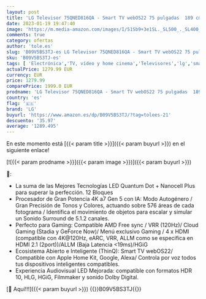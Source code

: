 ```yaml
---
layout: post
title: 'LG Televisor 75QNED816QA - Smart TV webOS22 75 pulgadas  189 cm  4K QNED  Procesador Inteligente de Gran Potencia 4K a7 Gen 5 con IA  compatible con formatos HDR 10  H y HGiG  perfecto para Gaming'
date: 2023-01-19 19:47:40
image: 'https://m.media-amazon.com/images/I/51Sb9+3e1SL._SL500_._SL400_.jpg'
comments: true
category: ofertas
author: 'tole.es'
slug: 'B09V5BS3TJ-es LG Televisor 75QNED816QA - Smart TV webOS22 75 pulgadas...'
sku: 'B09V5BS3TJ-es'
tags: [ 'Electrónica','TV, vídeo y home cinema','Televisores','lg','smart','televisor','tv','🇪🇸', ]
actualPrice: 1279.99 EUR
currency: EUR
price: 1279.99
comparePrice: 1999.0 EUR
prodname: 'LG Televisor 75QNED816QA - Smart TV webOS22 75 pulgadas  189 cm  4K QNED  Procesador Inteligente de Gran Potencia 4K a7 Gen 5 con IA  compatible con formatos HDR 10  H y HGiG  perfecto para Gaming'
country: 'es'
flag: '🇪🇸'
brand: 'LG'
buyurl: 'https://www.amazon.es/dp/B09V5BS3TJ/?tag=tolees-21'
descuento: '35.97'
average: '1289.495'
---
```


En este momento está [{{< param title >}}]({{< param buyurl >}}) en el siguiente enlace!

[![{{< param prodname >}}]({{< param image >}})]({{< param buyurl >}})

🔎:

- La suma de las Mejores Tecnologías LED Quantum Dot + Nanocell Plus para superar la perfección. 12 Bloques
- Procesador de Gran Potencia 4K a7 Gen 5 con IA: Modo Autogénero / Gran Precisión de Tonos y Colores, actuando sobre 576 áreas de cada fotograma / Identifica el movimiento de objetos para escalar y simular un Sonido Surround de 5.1.2 canales.
- Perfecto para Gaming: Compatible AMD Free sync / VRR (120Hz)/ Cloud Gaming (Stadia y GeForce Now)/ Menú exclusivo Gaming / 4 x HDMI (compatible con 4K@120Hz, eARC, VRR, ALLM como se especifica en HDMI 2.1 (2port))/ALLM (Baja Latencia <19ms)/HGiG
- Ecosistema Abierto e Inteligente (ThinQ): Smart TV webOS22/ Compatible con Apple Home Kit, Google, Alexa/ Controla por voz todos tus dispositivos inteligentes compatibles.
- Experiencia Audiovisual LED Mejorada: compatible con formatos HDR 10, HLG, HGiG, Filmmaker y sonido Dolby Digital.

[🛒 Aquí!!!]({{< param buyurl >}})
{{<world>}}B09V5BS3TJ{{</world>}}
